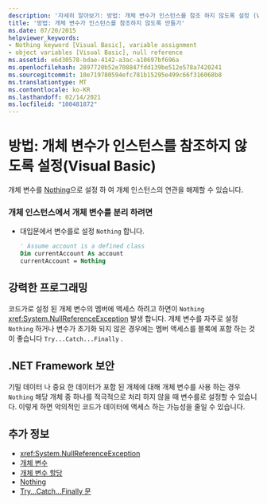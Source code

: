 ```yaml
---
description: '자세히 알아보기: 방법: 개체 변수가 인스턴스를 참조 하지 않도록 설정 (Visual Basic)'
title: '방법: 개체 변수가 인스턴스를 참조하지 않도록 만들기'
ms.date: 07/20/2015
helpviewer_keywords:
- Nothing keyword [Visual Basic], variable assignment
- object variables [Visual Basic], null reference
ms.assetid: e6d30578-bdae-4142-a3ac-a10697bf696a
ms.openlocfilehash: 2897720b52e708847fdd139be512e578a7420241
ms.sourcegitcommit: 10e719780594efc781b15295e499c66f316068b8
ms.translationtype: MT
ms.contentlocale: ko-KR
ms.lasthandoff: 02/14/2021
ms.locfileid: "100481872"
---
```

# <a name="how-to-make-an-object-variable-not-refer-to-any-instance-visual-basic"></a>방법: 개체 변수가 인스턴스를 참조하지 않도록 설정(Visual Basic)

개체 변수를 [Nothing](../../../language-reference/nothing.md)으로 설정 하 여 개체 인스턴스의 연관을 해제할 수 있습니다.  
  
### <a name="to-disassociate-an-object-variable-from-any-object-instance"></a>개체 인스턴스에서 개체 변수를 분리 하려면  
  
- 대입문에서 변수를로 설정 `Nothing` 합니다.  
  
    ```vb  
    ' Assume account is a defined class  
    Dim currentAccount As account  
    currentAccount = Nothing  
    ```  
  
## <a name="robust-programming"></a>강력한 프로그래밍  

 코드가로 설정 된 개체 변수의 멤버에 액세스 하려고 하면이 `Nothing` <xref:System.NullReferenceException> 발생 합니다. 개체 변수를 자주로 설정 `Nothing` 하거나 변수가 초기화 되지 않은 경우에는 멤버 액세스를 블록에 포함 하는 것이 좋습니다 `Try...Catch...Finally` .  
  
## <a name="net-framework-security"></a>.NET Framework 보안  

 기밀 데이터 나 중요 한 데이터가 포함 된 개체에 대해 개체 변수를 사용 하는 경우 `Nothing` 해당 개체 중 하나를 적극적으로 처리 하지 않을 때 변수를로 설정할 수 있습니다. 이렇게 하면 악의적인 코드가 데이터에 액세스 하는 가능성을 줄일 수 있습니다.  
  
## <a name="see-also"></a>추가 정보

- <xref:System.NullReferenceException>
- [개체 변수](object-variables.md)
- [개체 변수 할당](object-variable-assignment.md)
- [Nothing](../../../language-reference/nothing.md)
- [Try...Catch...Finally 문](../../../language-reference/statements/try-catch-finally-statement.md)
